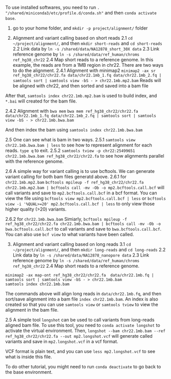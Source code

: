 To use installed softwares, you need to run `. "/shared/miniconda3/etc/profile.d/conda.sh"` and then `conda activate base`.

1. go to your home folder, and `mkdir -p project/alignment/` folder

2. Alignment and variant calling based on short reads
2.1 `cd ~/project/alignment/`, and then `mkdir short-reads` and `cd short-reads`
2.2 Link data by `ln -s /shared/data/NA12878_short_30X data`
2.3 Link reference genome by `ln -s /shared/data/ref_human/chroms ref_hg38_chr22`
2.4 Map short reads to a reference genome. In this example, the reads are from a 1MB region in chr22. There are two ways to do the alignment.
2.4.1 Alignment with minimap2
`minimap2 -ax sr ref_hg38_chr22/chr22.fa data/chr22.1mb_1.fq data/chr22.1mb_2.fq | samtools sort | samtools view -bS - > chr22.1mb.mp2.bam`
Reads will be aligned with chr22, and then sorted and saved into a bam file

After that, `samtools index chr22.1mb.mp2.bam` is used to build index, and `*.bai` will created for the bam file.

2.4.2 Alignment with `bwa mem`
`bwa mem ref_hg38_chr22/chr22.fa data/chr22.1mb_1.fq data/chr22.1mb_2.fq | samtools sort | samtools view -bS - > chr22.1mb.bwa.bam`

And then index the bam using `samtools index chr22.1mb.bwa.bam`

2.5 One can see what is bam in two ways.
2.5.1 `samtools view chr22.1mb.bwa.bam | less` to see how to represent alignment for each reads. `type q` to exit.
2.5.2 `samtools tview -p chr22:25499651 chr22.1mb.bwa.bam ref_hg38_chr22/chr22.fa` to see how alignments parallel with the reference genome.

2.6 A simple way for variant calling is to use bcftools. We can generate variant calling for both bam files generatd above.
2.6.1 for `chr22.1mb.mp2.bam`
`bcftools mpileup -f ref_hg38_chr22/chr22.fa chr22.1mb.mp2.bam | bcftools call -mv -Ob -o mp2.bcftools.call.bcf` will call variants and save to `mp2.bcftools.call.bcf` in a bcf format. You can view the file using `bcftools view mp2.bcftools.call.bcf | less` or `bcftools view -i '%QUAL>=20' mp2.bcftools.call.bcf | less` to only view those higher quality (>20) variants.

2.6.2 for `chr22.1mb.bwa.bam`
Simiarly, `bcftools mpileup -f ref_hg38_chr22/chr22.fa chr22.1mb.bwa.bam | bcftools call -mv -Ob -o bwa.bcftools.call.bcf` to call variants and save to `bwa.bcftools.call.bcf`. You can also use `bcf view` to what variants have been called.


3. Alignment and variant calling based on long reads
3.1 `cd ~/project/alignment/`, and then `mkdir long-reads` and `cd long-reads`
2.2 Link data by `ln -s /shared/data/NA12878_nanopore data`
2.3 Link reference genome by `ln -s /shared/data/ref_human/chroms ref_hg38_chr22`
2.4 Map short reads to a reference genome. 
```
minimap2 -ax map-ont ref_hg38_chr22/chr22.fa  data/chr22.1mb.fq | samtools sort | samtools view -bS - > chr22.1mb.bam
samtools index chr22.1mb.bam
```
The commands above will align long reads in `data/chr22.1mb.fq`, and then sort/save alignment into a bam file `index chr22.1mb.bam`. An index is also created so that you can use `samtools view` or `samtools tview` to view the alignment in the bam file.

2.5 A simple tool `longshot` can be used to call variants from long-reads aligned bam file. To use this tool, you need to `conda activate longshot` to activate the virtual environment.
Then, `longshot --bam chr22.1mb.bam --ref ref_hg38_chr22/chr22.fa --out mp2.longshot.vcf` will generate called variants and save in `mp2.longshot.vcf` in a vcf format. 

VCF format is plain text, and you can use `less mp2.longshot.vcf` to see what is inside this file.

To do other tutorial, you might need to run `conda deactivate` to go back to the base environment.

